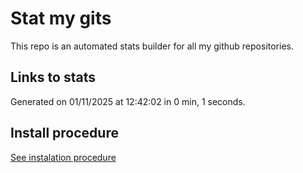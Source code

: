 # Stat my gits

This repo is an automated stats builder for all my github repositories.

## Links to stats


Generated on 01/11/2025 at 12:42:02 in 0 min, 1 seconds.

## Install procedure

[See instalation procedure](./src/install.md)

